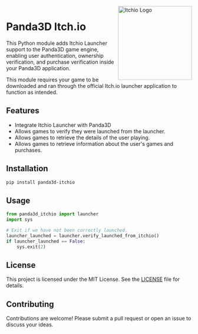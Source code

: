 <img src = "https://static.itch.io/images/itchio-textless-white.svg" alt="Itchio Logo" align="right" width="200"/>

# Panda3D Itch.io

This Python module adds Itchio Launcher support to the Panda3D game engine, enabling user authentication,
ownership verification, and purchase verification inside your Panda3D application.

This module requires your game to be downloaded and ran through the official Itch.io launcher application
to function as intended.

## Features

- Integrate Itchio Launcher with Panda3D
- Allows games to verify they were launched from the launcher.
- Allows games to retrieve the details of the user playing.
- Allows games to retrieve information about the user's games and purchases.

## Installation

```bash
pip install panda3d-itchio
```

## Usage

```python
from panda3d_itchio import launcher
import sys

# Exit if we have not been correctly launched.
launcher_launched = launcher.verify_launched_from_itchio()
if launcher_launched == False:
    sys.exit(2)
```

## License

This project is licensed under the MIT License. See the [LICENSE](LICENSE) file for details.

## Contributing

Contributions are welcome! Please submit a pull request or open an issue to discuss your ideas.
